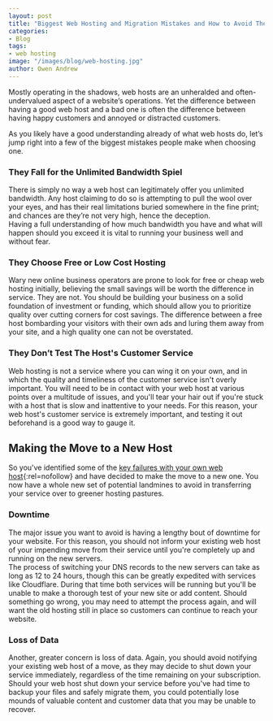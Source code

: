 ```yaml
---
layout: post
title: "Biggest Web Hosting and Migration Mistakes and How to Avoid Them"
categories:
- Blog
tags:
- web hosting
image: "/images/blog/web-hosting.jpg"
author: Owen Andrew
---
```


Mostly operating in the shadows, web hosts are an unheralded and often-undervalued aspect of a website’s operations. Yet the difference between having a good web host and a bad one is often the difference between having happy customers and annoyed or distracted customers.

As you likely have a good understanding already of what web hosts do, let’s jump right into a few of the biggest mistakes people make when choosing one.

### They Fall for the Unlimited Bandwidth Spiel 

There is simply no way a web host can legitimately offer you unlimited bandwidth. Any host claiming to do so is attempting to pull the wool over your eyes, and has their real limitations buried somewhere in the fine print; and chances are they’re not very high, hence the deception.  
Having a full understanding of how much bandwidth you have and what will happen should you exceed it is vital to running your business well and without fear.

### They Choose Free or Low Cost Hosting

Wary new online business operators are prone to look for free or cheap web hosting initially, believing the small savings will be worth the difference in service. They are not. You should be building your business on a solid foundation of investment or funding, which should allow you to prioritize quality over cutting corners for cost savings. The difference between a free host bombarding your visitors with their own ads and luring them away from your site, and a high quality one can not be overstated.

### They Don’t Test The Host's Customer Service

Web hosting is not a service where you can wing it on your own, and in which the quality and timeliness of the customer service isn't overly important. You will need to be in contact with your web host at various points over a multitude of issues, and you'll tear your hair out if you're stuck with a host that is slow and inattentive to your needs. For this reason, your web host's customer service is extremely important, and testing it out beforehand is a good way to gauge it.

## Making the Move to a New Host

So you've identified some of the [key failures with your own web host](http://www.hostt.com/3-signs-its-time-to-switch-web-hosts/){:rel=nofollow} and have decided to make the move to a new one. You now have a whole new set of potential landmines to avoid in transferring your service over to greener hosting pastures.

### Downtime 

The major issue you want to avoid is having a lengthy bout of downtime for your website. For this reason, you should not inform your existing web host of your impending move from their service until you're completely up and running on the new servers.  
The process of switching your DNS records to the new servers can take as long as 12 to 24 hours, though this can be greatly expedited with services like Cloudflare. During that time both services will be running but you'll be unable to make a thorough test of your new site or add content. Should something go wrong, you may need to attempt the process again, and will want the old hosting still in place so customers can continue to reach your website.

### Loss of Data 

Another, greater concern is loss of data. Again, you should avoid notifying your existing web host of a move, as they may decide to shut down your service immediately, regardless of the time remaining on your subscription. Should your web host shut down your service before you've had time to backup your files and safely migrate them, you could potentially lose mounds of valuable content and customer data that you may be unable to recover.